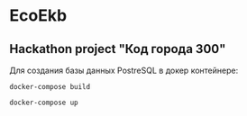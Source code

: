 # EcoEkb

## Hackathon project "Код города 300"

Для создания базы данных PostreSQL в докер контейнере:

```
docker-compose build
```

```
docker-compose up
```
